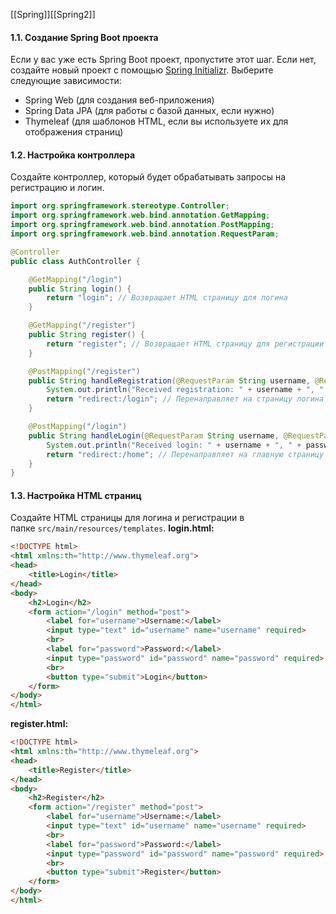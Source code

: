 [[Spring]][[Spring2]]
#### 1.1. Создание Spring Boot проекта

Если у вас уже есть Spring Boot проект, пропустите этот шаг. Если нет, создайте новый проект с помощью [Spring Initializr](https://start.spring.io/). Выберите следующие зависимости:

- Spring Web (для создания веб-приложения)
- Spring Data JPA (для работы с базой данных, если нужно)
- Thymeleaf (для шаблонов HTML, если вы используете их для отображения страниц)

#### 1.2. Настройка контроллера

Создайте контроллер, который будет обрабатывать запросы на регистрацию и логин.
```java ignore
import org.springframework.stereotype.Controller;
import org.springframework.web.bind.annotation.GetMapping;
import org.springframework.web.bind.annotation.PostMapping;
import org.springframework.web.bind.annotation.RequestParam;

@Controller
public class AuthController {

    @GetMapping("/login")
    public String login() {
        return "login"; // Возвращает HTML страницу для логина
    }

    @GetMapping("/register")
    public String register() {
        return "register"; // Возвращает HTML страницу для регистрации
    }

    @PostMapping("/register")
    public String handleRegistration(@RequestParam String username, @RequestParam String password) {
        System.out.println("Received registration: " + username + ", " + password);
        return "redirect:/login"; // Перенаправляет на страницу логина после регистрации
    }

    @PostMapping("/login")
    public String handleLogin(@RequestParam String username, @RequestParam String password) {
        System.out.println("Received login: " + username + ", " + password);
        return "redirect:/home"; // Перенаправляет на главную страницу после логина
    }
}
```

#### 1.3. Настройка HTML страниц

Создайте HTML страницы для логина и регистрации в папке `src/main/resources/templates`.
**login.html:**
```html ignore
<!DOCTYPE html>
<html xmlns:th="http://www.thymeleaf.org">
<head>
    <title>Login</title>
</head>
<body>
    <h2>Login</h2>
    <form action="/login" method="post">
        <label for="username">Username:</label>
        <input type="text" id="username" name="username" required>
        <br>
        <label for="password">Password:</label>
        <input type="password" id="password" name="password" required>
        <br>
        <button type="submit">Login</button>
    </form>
</body>
</html>
```

**register.html:**
```html ignore
<!DOCTYPE html>
<html xmlns:th="http://www.thymeleaf.org">
<head>
    <title>Register</title>
</head>
<body>
    <h2>Register</h2>
    <form action="/register" method="post">
        <label for="username">Username:</label>
        <input type="text" id="username" name="username" required>
        <br>
        <label for="password">Password:</label>
        <input type="password" id="password" name="password" required>
        <br>
        <button type="submit">Register</button>
    </form>
</body>
</html>
```